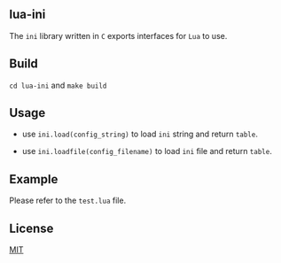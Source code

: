 ## lua-ini

  The `ini` library written in `C` exports interfaces for `Lua` to use.

## Build

  `cd lua-ini` and `make build`

## Usage

  * use `ini.load(config_string)` to load `ini` string and return `table`.

  * use `ini.loadfile(config_filename)` to load `ini` file and return `table`.
  
## Example

  Please refer to the `test.lua` file.

## License

  [MIT](https://github.com/cfadmin-cn/lua-toml)
  
